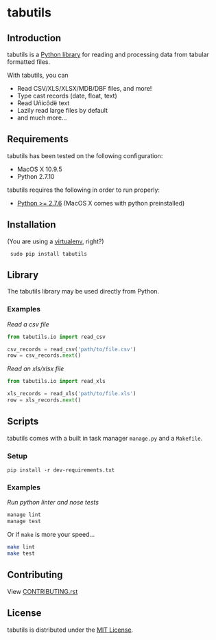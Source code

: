 # tabutils

## Introduction

tabutils is a [Python library](#library) for reading and processing data from tabular formatted files.

With tabutils, you can

- Read CSV/XLS/XLSX/MDB/DBF files, and more!
- Type cast records (date, float, text)
- Read Uñicôdë text
- Lazily read large files by default
- and much more...

## Requirements

tabutils has been tested on the following configuration:

- MacOS X 10.9.5
- Python 2.7.10

tabutils requires the following in order to run properly:

- [Python >= 2.7.6](http://www.python.org/download) (MacOS X comes with python preinstalled)

## Installation

(You are using a [virtualenv](http://www.virtualenv.org/en/latest/index.html), right?)

     sudo pip install tabutils

## Library

The tabutils library may be used directly from Python.

### Examples

*Read a csv file*

```python
from tabutils.io import read_csv

csv_records = read_csv('path/to/file.csv')
row = csv_records.next()
```

*Read an xls/xlsx file*

```python
from tabutils.io import read_xls

xls_records = read_xls('path/to/file.xls')
row = xls_records.next()
```

## Scripts

tabutils comes with a built in task manager `manage.py` and a `Makefile`.

### Setup

    pip install -r dev-requirements.txt

### Examples

*Run python linter and nose tests*

```bash
manage lint
manage test
```

Or if `make` is more your speed...

```bash
make lint
make test
```

## Contributing

View [CONTRIBUTING.rst](https://github.com/reubano/tabutils/blob/master/CONTRIBUTING.rst)

## License

tabutils is distributed under the [MIT License](http://opensource.org/licenses/MIT).
